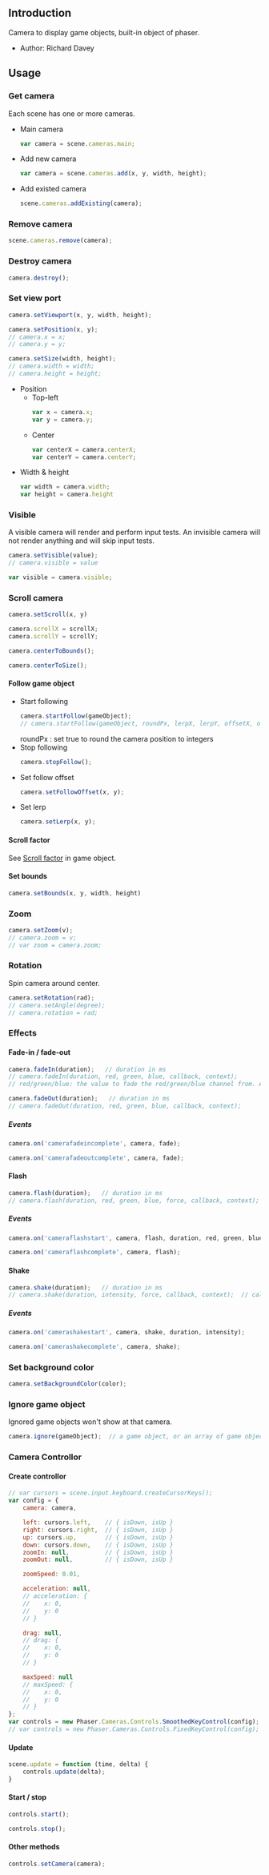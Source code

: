 ## Introduction

Camera to display game objects, built-in object of phaser.

- Author: Richard Davey

## Usage

### Get camera

Each scene has one or more cameras.

- Main camera
    ```javascript
    var camera = scene.cameras.main;
    ```
- Add new camera
    ```javascript
    var camera = scene.cameras.add(x, y, width, height);
    ```

- Add existed camera
    ```javascript
    scene.cameras.addExisting(camera);
    ```

### Remove camera

```javascript
scene.cameras.remove(camera);
```

### Destroy camera

```javascript
camera.destroy();
```

### Set view port

```javascript
camera.setViewport(x, y, width, height);
```

```javascript
camera.setPosition(x, y);
// camera.x = x;
// camera.y = y;
```

```javascript
camera.setSize(width, height);
// camera.width = width;
// camera.height = height;
```

- Position
    - Top-left
        ```javascript
        var x = camera.x;
        var y = camera.y;
        ```
    - Center
        ```javascript
        var centerX = camera.centerX;
        var centerY = camera.centerY;
        ```
- Width & height
    ```javascript
    var width = camera.width;
    var height = camera.height
    ```

### Visible

A visible camera will render and perform input tests.
An invisible camera will not render anything and will skip input tests.

```javascript
camera.setVisible(value);
// camera.visible = value
```

```javascript
var visible = camera.visible;
```

### Scroll camera

```javascript
camera.setScroll(x, y)
```

```javascript
camera.scrollX = scrollX;
camera.scrollY = scrollY;
```

```javascript
camera.centerToBounds();
```

```javascript
camera.centerToSize();
```

#### Follow game object

- Start following
    ```javascript
    camera.startFollow(gameObject);
    // camera.startFollow(gameObject, roundPx, lerpX, lerpY, offsetX, offsetY);  // 
    ```
    roundPx : set true to round the camera position to integers
- Stop following
    ```javascript
    camera.stopFollow();
    ```
- Set follow offset
    ```javascript
    camera.setFollowOffset(x, y);
    ```
- Set lerp
    ```javascript
    camera.setLerp(x, y);
    ```

#### Scroll factor

See [Scroll factor](gameobject.md#scroll-factor) in game object.

#### Set bounds

```javascript
camera.setBounds(x, y, width, height)
```

### Zoom

```javascript
camera.setZoom(v);
// camera.zoom = v;
// var zoom = camera.zoom;
```

### Rotation

Spin camera around center.

```javascript
camera.setRotation(rad);
// camera.setAngle(degree);
// camera.rotation = rad;
```

### Effects

#### Fade-in / fade-out

```javascript
camera.fadeIn(duration);   // duration in ms
// camera.fadeIn(duration, red, green, blue, callback, context);
// red/green/blue: the value to fade the red/green/blue channel from. A value between 0 and 255.
```

```javascript
camera.fadeOut(duration);   // duration in ms
// camera.fadeOut(duration, red, green, blue, callback, context);
```

##### Events

```javascript
camera.on('camerafadeincomplete', camera, fade);
```

```javascript
camera.on('camerafadeoutcomplete', camera, fade);
```

#### Flash

```javascript
camera.flash(duration);   // duration in ms
// camera.flash(duration, red, green, blue, force, callback, context);
```

##### Events

```javascript
camera.on('cameraflashstart', camera, flash, duration, red, green, blue);
```

```javascript
camera.on('cameraflashcomplete', camera, flash);
```

#### Shake

```javascript
camera.shake(duration);   // duration in ms
// camera.shake(duration, intensity, force, callback, context);  // callback: invoked when completed
```

##### Events

```javascript
camera.on('camerashakestart', camera, shake, duration, intensity);
```

```javascript
camera.on('camerashakecomplete', camera, shake);
```

### Set background color

```javascript
camera.setBackgroundColor(color);
```

### Ignore game object

Ignored game objects won't show at that camera.

```javascript
camera.ignore(gameObject);  // a game object, or an array of game objects
```

### Camera Controllor

#### Create controllor

```javascript
// var cursors = scene.input.keyboard.createCursorKeys();
var config = {
    camera: camera,

    left: cursors.left,    // { isDown, isUp }
    right: cursors.right,  // { isDown, isUp }
    up: cursors.up,        // { isDown, isUp }
    down: cursors.down,    // { isDown, isUp }
    zoomIn: null,          // { isDown, isUp }
    zoomOut: null,         // { isDown, isUp }

    zoomSpeed: 0.01,

    acceleration: null,
    // acceleration: {
    //    x: 0,
    //    y: 0
    // }

    drag: null,
    // drag: {
    //    x: 0,
    //    y: 0
    // }

    maxSpeed: null
    // maxSpeed: {
    //    x: 0,
    //    y: 0
    // }
};
var controls = new Phaser.Cameras.Controls.SmoothedKeyControl(config);
// var controls = new Phaser.Cameras.Controls.FixedKeyControl(config);
```

#### Update

```javascript
scene.update = function (time, delta) {
    controls.update(delta);
}
```

#### Start / stop

```javascript
controls.start();
```

```javascript
controls.stop();
```

#### Other methods

```javascript
controls.setCamera(camera);
```
